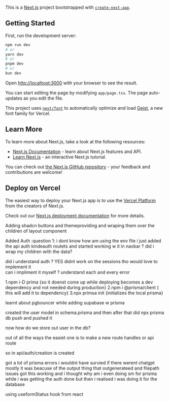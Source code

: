 This is a [Next.js](https://nextjs.org) project bootstrapped with [`create-next-app`](https://nextjs.org/docs/app/api-reference/cli/create-next-app).

## Getting Started

First, run the development server:

```bash
npm run dev
# or
yarn dev
# or
pnpm dev
# or
bun dev
```

Open [http://localhost:3000](http://localhost:3000) with your browser to see the result.

You can start editing the page by modifying `app/page.tsx`. The page auto-updates as you edit the file.

This project uses [`next/font`](https://nextjs.org/docs/app/building-your-application/optimizing/fonts) to automatically optimize and load [Geist](https://vercel.com/font), a new font family for Vercel.

## Learn More

To learn more about Next.js, take a look at the following resources:

- [Next.js Documentation](https://nextjs.org/docs) - learn about Next.js features and API.
- [Learn Next.js](https://nextjs.org/learn) - an interactive Next.js tutorial.

You can check out [the Next.js GitHub repository](https://github.com/vercel/next.js) - your feedback and contributions are welcome!

## Deploy on Vercel

The easiest way to deploy your Next.js app is to use the [Vercel Platform](https://vercel.com/new?utm_medium=default-template&filter=next.js&utm_source=create-next-app&utm_campaign=create-next-app-readme) from the creators of Next.js.

Check out our [Next.js deployment documentation](https://nextjs.org/docs/app/building-your-application/deploying) for more details.

Adding shadcn buttons and themeproviding and wraping them over the children of layout component 

Added Auth :question 1: i dont know how am using the env file i just added the api auth kindeauth routets and started working w it in navbar ? did i wrap my children with the data?

did i understand auth ? YES didnt work on the sessions tho would love to implement it   
can i impliment it myself ?
understand each and every error 


1.npm i-D prima {so it doenst come up while deploying becomes a dev dependency and not needed during production}
2.npm i @prisma/client { this will add it to dependency}
3.npx primsa init {initializes the local prisma}

learnt about pgbouncer while adding supabase w prisma 

created the user model in schema.prisma and then after that did 
npx prisma db push 
and pushed it 

now how do we store out user in the db?

out of all the ways the easiet one is to make a new route handles or api route

so in api/auth/creation is created


got a lot of prisma errors i wouldnt have survied if there werent chatgpt mostly it was beacuse of the output thing that outgenerateed and filepath issues 
got this working 
and i thought why am i even doing sm for prisma while i was getting the auth done but then i realised i was doing it for the database

using useformStatus hook from react 

